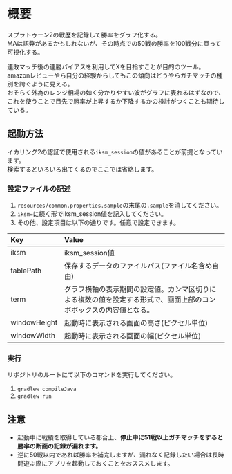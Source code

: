 # 概要

スプラトゥーン2の戦歴を記録して勝率をグラフ化する。  
MAは語弊があるかもしれないが、その時点での50戦の勝率を100戦分に亘って可視化する。  

連敗マッチ後の連勝バイアスを利用してXを目指すことが目的のツール。  
amazonレビューやら自分の経験からしてもこの傾向はどうやらガチマッチの種別を跨ぐように見える。  
おそらく外為のレンジ相場の如く分かりやすい波がグラフに表れるはずなので、  
これを使うことで目先で勝率が上昇するか下降するかの検討がつくことも期待している。

## 起動方法

イカリング2の認証で使用される`iksm_session`の値があることが前提となっています。  
検索するといろいろ出てくるのでここでは省略します。  

### 設定ファイルの記述

1. `resources/common.properties.sample`の末尾の`.sample`を消してください。
2. `iksm=`に続く形でiksm_session値を記入してください。
3. その他、設定項目は以下の通りです。任意で設定できます。  

|Key|Value|
|:---|:---|
|iksm|iksm_session値|
|tablePath|保存するデータのファイルパス(ファイル名含め自由)|
|term|グラフ横軸の表示期間の設定値。カンマ区切りによる複数の値を設定する形式で、画面上部のコンボボックスの内容値となる。|
|windowHeight|起動時に表示される画面の高さ(ピクセル単位)|
|windowWidth|起動時に表示される画面の幅(ピクセル単位)|

### 実行

リポジトリのルートにて以下のコマンドを実行してください。

1. `gradlew compileJava`
2. `gradlew run`

## 注意

- 起動中に戦績を取得している都合上、**停止中に51戦以上ガチマッチをすると勝率の断面の記録が漏れます。**  
- 逆に50戦以内であれば勝率を補完しますが、漏れなく記録したい場合は長時間遊ぶ際にアプリを起動しておくことをおススメします。
